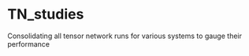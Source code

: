 # TN_studies
Consolidating all tensor network runs for various systems to gauge their performance



